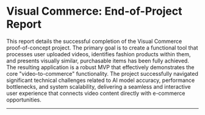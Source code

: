 # Visual Commerce: End-of-Project Report

This report details the successful completion of the Visual Commerce proof-of-concept project. The primary goal is to create a functional tool that processes user uploaded videos, identifies fashion products within them, and presents visually similar, purchasable items has been fully achieved. The resulting application is a robust MVP that effectively demonstrates the core "video-to-commerce" functionality. The project successfully navigated significant technical challenges related to AI model accuracy, performance bottlenecks, and system scalability, delivering a seamless and interactive user experience that connects video content directly with e-commerce opportunities.

---

